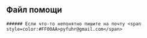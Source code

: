 ## Файл помощи
~~~~
###### Если что-то непонятно пишите на почту <span style=color:#FF00AA>pyfuhr@gmail.com</span>